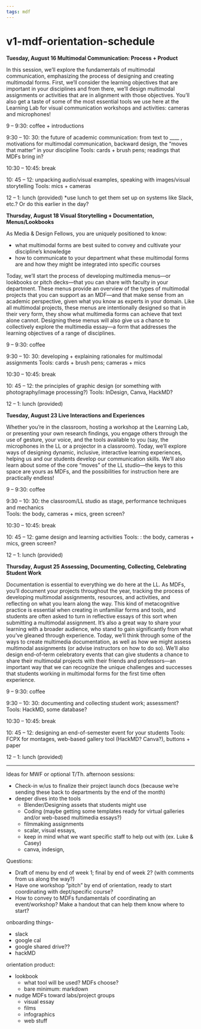 ```yaml
---
tags: mdf
---
```

# v1-mdf-orientation-schedule

**Tuesday, August 16
Multimodal Communication: Process + Product**

In this session, we’ll explore the fundamentals of multimodal communication, emphasizing the process of designing and creating multimodal forms. First, we’ll consider the learning objectives that are important in your disciplines and from there, we’ll design multimodal assignments or activities that are in alignment with those objectives. You’ll also get a taste of some of the most essential tools we use here at the Learning Lab for visual communication workshops and activities: cameras and microphones!

9 – 9:30: coffee + introductions

9:30 – 10: 30: the future of academic communication: from text to ____ , motivations for multimodal communication, backward design, the “moves that matter” in your discipline
Tools: cards + brush pens; readings that MDFs bring in?

10:30 – 10:45: break

10: 45 – 12: unpacking audio/visual examples, speaking with images/visual storytelling
Tools: mics + cameras

12 – 1: lunch (provided)
*use lunch to get them set up on systems like Slack, etc.? Or do this earlier in the day?


**Thursday, August 18
Visual Storytelling + Documentation, Menus/Lookbooks**

As Media & Design Fellows, you are uniquely positioned to know: 
* what multimodal forms are best suited to convey and cultivate your discipline’s knowledge
* how to communicate to your department what these multimodal forms are and how they might be integrated into specific courses 

Today, we’ll start the process of developing multimedia menus—or lookbooks or pitch decks—that you can share with faculty in your department. These menus provide an overview of the types of multimodal projects that you can support as an MDF—and that make sense from an academic perspective, given what you know as experts in your domain. Like all multimodal projects, these menus are intentionally designed so that in their very form, they show what multimedia forms can achieve that text alone cannot. Designing these menus will also give us a chance to collectively explore the multimedia essay—a form that addresses the learning objectives of a range of disciplines. 

9 – 9:30: coffee

9:30 – 10: 30: developing + explaining rationales for multimodal assignments
Tools: cards + brush pens; cameras + mics

10:30 – 10:45: break

10: 45 – 12: the principles of graphic design (or something with photography/image processing?)
Tools: InDesign, Canva, HackMD?

12 – 1: lunch (provided)


**Tuesday, August 23
Live Interactions and Experiences**

Whether you’re in the classroom, hosting a workshop at the Learning Lab, or presenting your own research findings, you engage others through the use of gesture, your voice, and the tools available to you (say, the microphones in the LL or a projector in a classroom). Today, we’ll explore ways of designing dynamic, inclusive, interactive learning experiences, helping us and our students develop our communication skills. We’ll also learn about some of the core “moves” of the LL studio—the keys to this space are yours as MDFs, and the possibilities for instruction here are practically endless! 

9 – 9:30: coffee

9:30 – 10: 30: the classroom/LL studio as stage, performance techniques and mechanics  
Tools: the body, cameras + mics, green screen?

10:30 – 10:45: break

10: 45 – 12: game design and learning activities
Tools: : the body, cameras + mics, green screen?

12 – 1: lunch (provided)


**Thursday, August 25
Assessing, Documenting, Collecting, Celebrating Student Work**

Documentation is essential to everything we do here at the LL. As MDFs, you’ll document your projects throughout the year, tracking the process of developing multimodal assignments, resources, and activities, and reflecting on what you learn along the way. This kind of metacognitive practice is essential when creating in unfamiliar forms and tools, and students are often asked to turn in reflective essays of this sort when submitting a multimodal assignment. It’s also a great way to share your learning with a broader audience, who stand to gain significantly from what you’ve gleaned through experience. Today, we’ll think through some of the ways to create multimedia documentation, as well as how we might assess multimodal assignments (or advise instructors on how to do so). We’ll also design end-of-term celebratory events that can give students a chance to share their multimodal projects with their friends and professors—an important way that we can recognize the unique challenges and successes that students working in multimodal forms for the first time often experience.

9 – 9:30: coffee

9:30 – 10: 30: documenting and collecting student work; assessment?
Tools: HackMD, some database?

10:30 – 10:45: break

10: 45 – 12: designing an end-of-semester event for your students
Tools: FCPX for montages, web-based gallery tool (HackMD? Canva?), buttons + paper 

12 – 1: lunch (provided)

---

Ideas for MWF or optional T/Th. afternoon sessions:
* Check-in w/us to finalize their project launch docs (because we’re sending these back to departments by the end of the month)
* deeper dives into the tools
    * Blender/Designing assets that students might use
    * Coding (maybe getting some templates ready for virtual galleries and/or web-based multimedia essays?)
    * filmmaking assignments
    * scalar, visual essays, 
    * keep in mind what we want specific staff to help out with (ex. Luke & Casey)
    * canva, indesign, 

Questions:
* Draft of menu by end of week 1; final by end of week 2? (with comments from us along the way?)
* Have one workshop “pitch” by end of orientation, ready to start coordinating with dept/specific course?
* How to convey to MDFs fundamentals of coordinating an event/workshop? Make a handout that can help them know where to start?


onboarding things-
* slack
* google cal
* google shared drive??
* hackMD

orientation product:
* lookbook
    * what tool will be used? MDFs choose?
    * bare minimum: markdown
* nudge MDFs toward labs/project groups
    * visual essay
    * films
    * infographics
    * web stuff